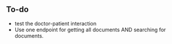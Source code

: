 ## To-do
- test the doctor-patient interaction 
- Use one endpoint for getting all documents AND searching for documents.

